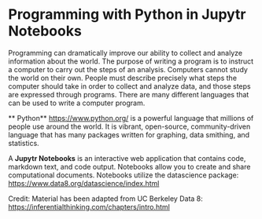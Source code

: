 Programming with Python in Jupytr Notebooks
=====================

Programming can dramatically improve our ability to collect and analyze information about the world. The purpose of writing a program is to instruct a computer to carry out the steps of an analysis. Computers cannot study the world on their own. People must describe precisely what steps the computer should take in order to collect and analyze data, and those steps are expressed through programs. There are many different languages that can be used to write a computer program. 

** Python** https://www.python.org/ is a powerful language that millions of people use around the world. It is vibrant, open-source, community-driven language that has many packages written for graphing, data smithing, and statistics. 

A **Jupytr Notebooks** is an interactive web application that contains code, markdown text, and code output. Notebooks allow you to create and share computational documents. Notebooks utilize the datascience package: https://www.data8.org/datascience/index.html

Credit: Material has been adapted from UC Berkeley Data 8: https://inferentialthinking.com/chapters/intro.html



